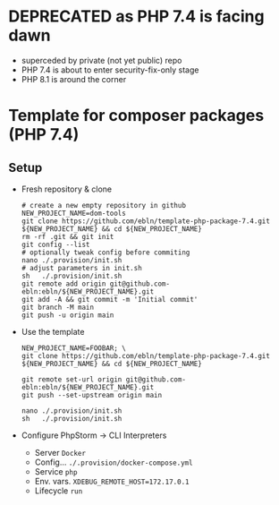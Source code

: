 DEPRECATED as PHP 7.4 is facing dawn
====================================
* superceded by private (not yet public) repo
* PHP 7.4 is about to enter security-fix-only stage
* PHP 8.1 is around the corner


Template for composer packages (PHP 7.4)
========================================

## Setup
  
* Fresh repository & clone
   ```
   # create a new empty repository in github
   NEW_PROJECT_NAME=dom-tools
   git clone https://github.com/ebln/template-php-package-7.4.git ${NEW_PROJECT_NAME} && cd ${NEW_PROJECT_NAME}
   rm -rf .git && git init
   git config --list
   # optionally tweak config before commiting
   nano ./.provision/init.sh
   # adjust parameters in init.sh
   sh   ./.provision/init.sh
   git remote add origin git@github.com-ebln:ebln/${NEW_PROJECT_NAME}.git
   git add -A && git commit -m 'Initial commit'
   git branch -M main
   git push -u origin main
   ```  
  
* Use the template
    ```
    NEW_PROJECT_NAME=FOOBAR; \
    git clone https://github.com/ebln/template-php-package-7.4.git ${NEW_PROJECT_NAME} && cd ${NEW_PROJECT_NAME}
    
    git remote set-url origin git@github.com-ebln:ebln/${NEW_PROJECT_NAME}.git
    git push --set-upstream origin main
    
    nano ./.provision/init.sh
    sh   ./.provision/init.sh
    ```
  
* Configure PhpStorm → CLI Interpreters
  * Server		`Docker`
  * Config… 	`./.provision/docker-compose.yml`
  * Service 	`php`
  * Env. vars. 	`XDEBUG_REMOTE_HOST=172.17.0.1`
  * Lifecycle   `run`
